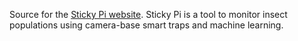 Source for the [Sticky Pi website](sticky-pi.github.io).
Sticky Pi is a tool to monitor insect populations using camera-base smart traps and machine learning.
